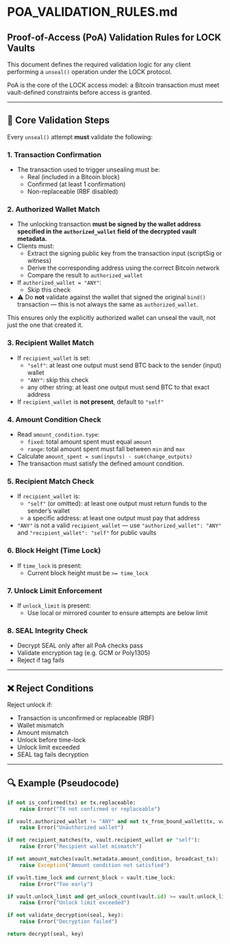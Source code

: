 # POA_VALIDATION_RULES.md

## Proof-of-Access (PoA) Validation Rules for LOCK Vaults

This document defines the required validation logic for any client performing a `unseal()` operation under the LOCK protocol.

PoA is the core of the LOCK access model: a Bitcoin transaction must meet vault-defined constraints before access is granted.

---

## 🔐 Core Validation Steps

Every `unseal()` attempt **must** validate the following:

### 1. **Transaction Confirmation**
- The transaction used to trigger unsealing must be:
  - Real (included in a Bitcoin block)
  - Confirmed (at least 1 confirmation)
  - Non-replaceable (RBF disabled)

### 2. **Authorized Wallet Match**

- The unlocking transaction **must be signed by the wallet address specified in the `authorized_wallet` field of the decrypted vault metadata.**
- Clients must:
  - Extract the signing public key from the transaction input (scriptSig or witness)
  - Derive the corresponding address using the correct Bitcoin network
  - Compare the result to `authorized_wallet`
- If `authorized_wallet = "ANY"`:
  - Skip this check
- ⚠️ Do **not** validate against the wallet that signed the original `bind()` transaction — this is not always the same as `authorized_wallet`.

This ensures only the explicitly authorized wallet can unseal the vault, not just the one that created it.

### 3. **Recipient Wallet Match**
- If `recipient_wallet` is set:
  - `"self"`: at least one output must send BTC back to the sender (input) wallet
  - `"ANY"`: skip this check
  - any other string: at least one output must send BTC to that exact address
- If `recipient_wallet` is **not present**, default to `"self"`

### 4. **Amount Condition Check**

- Read `amount_condition.type`:
  - `fixed`: total amount spent must equal `amount`
  - `range`: total amount spent must fall between `min` and `max`
- Calculate `amount_spent = sum(inputs) - sum(change_outputs)`
- The transaction must satisfy the defined amount condition.
  
### 5. **Recipient Match Check**

- If `recipient_wallet` is:
  - `"self"` (or omitted): at least one output must return funds to the sender’s wallet
  - a specific address: at least one output must pay that address
- `"ANY"` is not a valid `recipient_wallet` — use `"authorized_wallet": "ANY"` and `"recipient_wallet": "self"` for public vaults

### 6. **Block Height (Time Lock)**
- If `time_lock` is present:
  - Current block height must be `>= time_lock`

### 7. **Unlock Limit Enforcement**
- If `unlock_limit` is present:
  - Use local or mirrored counter to ensure attempts are below limit

### 8. **SEAL Integrity Check**
- Decrypt SEAL only after all PoA checks pass
- Validate encryption tag (e.g. GCM or Poly1305)
- Reject if tag fails

---

## ❌ Reject Conditions

Reject unlock if:
- Transaction is unconfirmed or replaceable (RBF)
- Wallet mismatch
- Amount mismatch
- Unlock before time-lock
- Unlock limit exceeded
- SEAL tag fails decryption

---

## 🔍 Example (Pseudocode)

```python
if not is_confirmed(tx) or tx.replaceable:
    raise Error("TX not confirmed or replaceable")

if vault.authorized_wallet != "ANY" and not tx_from_bound_wallet(tx, vault.authorized_wallet):
    raise Error("Unauthorized wallet")

if not recipient_matches(tx, vault.recipient_wallet or "self"):
    raise Error("Recipient wallet mismatch")

if not amount_matches(vault.metadata.amount_condition, broadcast_tx):
    raise Exception("Amount condition not satisfied")

if vault.time_lock and current_block < vault.time_lock:
    raise Error("Too early")

if vault.unlock_limit and get_unlock_count(vault.id) >= vault.unlock_limit:
    raise Error("Unlock limit exceeded")

if not validate_decryption(seal, key):
    raise Error("Decryption failed")

return decrypt(seal, key)
